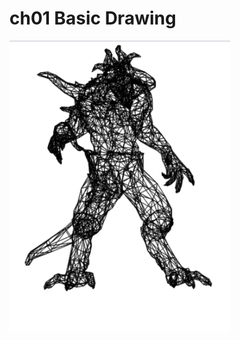 # ch01 Basic Drawing

<img src="https://raw.githubusercontent.com/leewwhui/imagestore/master/%E7%BA%BF%E6%A1%86%E6%A8%A1%E5%9E%8B.png" alt="image" width="70%" height="auto">
